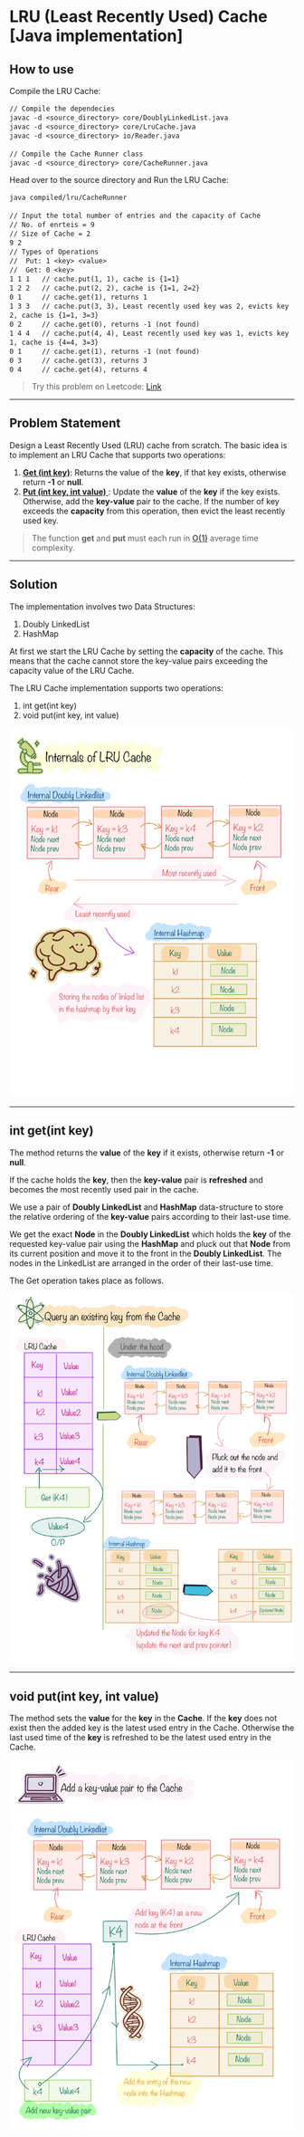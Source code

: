 # LRU (Least Recently Used) Cache [Java implementation]

## How to use

Compile the LRU Cache:

```
// Compile the dependecies
javac -d <source_directory> core/DoublyLinkedList.java
javac -d <source_directory> core/LruCache.java
javac -d <source_directory> io/Reader.java

// Compile the Cache Runner class
javac -d <source_directory> core/CacheRunner.java
```

Head over to the source directory and Run the LRU Cache:
```
java compiled/lru/CacheRunner

// Input the total number of entries and the capacity of Cache
// No. of enrteis = 9
// Size of Cache = 2
9 2
// Types of Operations
//  Put: 1 <key> <value>
//  Get: 0 <key>
1 1 1   // cache.put(1, 1), cache is {1=1}
1 2 2   // cache.put(2, 2), cache is {1=1, 2=2}
0 1     // cache.get(1), returns 1
1 3 3   // cache.put(3, 3), Least recently used key was 2, evicts key 2, cache is {1=1, 3=3}
0 2     // cache.get(0), returns -1 (not found)
1 4 4   // cache.put(4, 4), Least recently used key was 1, evicts key 1, cache is {4=4, 3=3}
0 1     // cache.get(1), returns -1 (not found)
0 3     // cache.get(3), returns 3
0 4     // cache.get(4), returns 4
```

> Try this problem on Leetcode: [Link](https://leetcode.com/problems/lru-cache/description/)

---

## Problem Statement

Design a Least Recently Used (LRU) cache from scratch. The basic idea is to implement an LRU Cache that supports two operations:

1. <u>**Get (int key)**</u>: Returns the value of the **key**, if that key exists, otherwise return **-1** or **null**.
2. <u>**Put (int key, int value)** </u>: Update the **value** of the **key** if the key exists. Otherwise, add the **key-value** pair to the cache. If the number of key exceeds the **capacity** from this operation, then evict the least recently used key.

> The function **get** and **put** must each run in <u>**O(1)**</u> average time complexity.

---
## Solution

The implementation involves two Data Structures:

1. Doubly LinkedList
2. HashMap

At first we start the LRU Cache by setting the **capacity** of the cache. This means that the cache cannot store the key-value pairs exceeding the capacity value of the LRU Cache.

The LRU Cache implementation supports two operations:
1. int get(int key)
2. void put(int key, int value)

![LRU Cache Internals](/media/cache1.jpg)

---
## int get(int key)

The method returns the **value** of the **key** if it exists, otherwise return **-1** or **null**.

If the cache holds the **key**, then the **key-value** pair is **refreshed** and becomes the most recently used pair in the cache.

We use a pair of **Doubly LinkedList** and **HashMap** data-structure to store the relative ordering of the **key-value** pairs according to their last-use time.

We get the exact **Node** in the **Doubly LinkedList** which holds the **key** of the requested key-value pair using the **HashMap** and pluck out that **Node** from its current position and move it to the front in the **Doubly LinkedList**. The nodes in the LinkedList are arranged in the order of their last-use time.

The Get operation takes place as follows.

![LRU Cache - Get operation](/media/cache3.jpeg)

---
## void put(int key, int value)

The method sets the **value** for the **key** in the **Cache**. If the **key** does not exist then the added key is the latest used entry in the Cache. Otherwise the last used time of the **key** is refreshed to be the latest used entry in the Cache.

![LRU Cache - Put operation](/media/cache2.jpg)